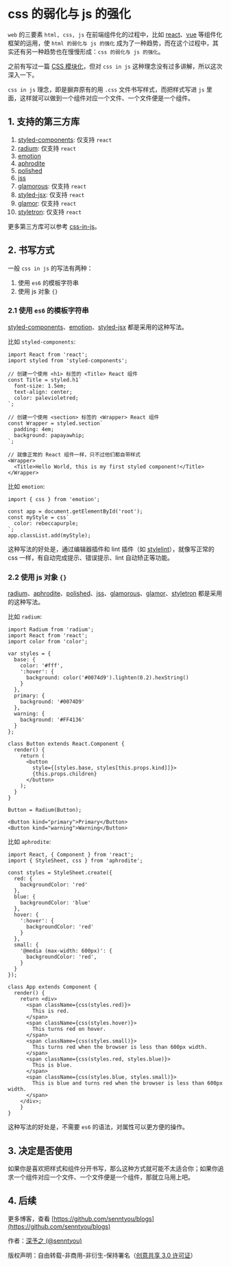 # css 的弱化与 js 的强化

`web` 的三要素 `html, css, js` 在前端组件化的过程中，比如 [react](https://github.com/facebook/react)、[vue](https://github.com/vuejs/vue) 等组件化框架的运用，使 `html 的弱化与 js 的强化` 成为了一种趋势，而在这个过程中，其实还有另一种趋势也在慢慢形成：`css 的弱化与 js 的强化`。

之前有写过一篇 [CSS 模块化](/10.md)，但对 `css in js` 这种理念没有过多讲解，所以这次深入一下。

`css in js` 理念，即是摒弃原有的用 `.css` 文件书写样式，而把样式写进 `js` 里面，这样就可以做到一个组件对应一个文件、一个文件便是一个组件。

## 1. 支持的第三方库

1. [styled-components](https://github.com/styled-components/styled-components): 仅支持 `react`
2. [radium](https://github.com/FormidableLabs/radium): 仅支持 `react`
3. [emotion](https://github.com/emotion-js/emotion)
4. [aphrodite](https://github.com/Khan/aphrodite)
5. [polished](https://github.com/styled-components/polished)
6. [jss](https://github.com/cssinjs/jss)
7. [glamorous](https://github.com/paypal/glamorous): 仅支持 `react`
8. [styled-jsx](https://github.com/zeit/styled-jsx): 仅支持 `react`
9. [glamor](https://github.com/threepointone/glamor): 仅支持 `react`
10. [styletron](https://github.com/styletron/styletron): 仅支持 `react`

更多第三方库可以参考 [css-in-js](https://github.com/MicheleBertoli/css-in-js)。

## 2. 书写方式

一般 `css in js` 的写法有两种：

1. 使用 `es6` 的模板字符串
2. 使用 js 对象 `{}`

### 2.1 使用 `es6` 的模板字符串

[styled-components](https://github.com/styled-components/styled-components)、[emotion](https://github.com/emotion-js/emotion)、[styled-jsx](https://github.com/zeit/styled-jsx) 都是采用的这种写法。

比如 `styled-components`:

```
import React from 'react';
import styled from 'styled-components';

// 创建一个使用 <h1> 标签的 <Title> React 组件
const Title = styled.h1`
  font-size: 1.5em;
  text-align: center;
  color: palevioletred;
`;

// 创建一个使用 <section> 标签的 <Wrapper> React 组件
const Wrapper = styled.section`
  padding: 4em;
  background: papayawhip;
`;

// 就像正常的 React 组件一样，只不过他们都自带样式
<Wrapper>
  <Title>Hello World, this is my first styled component!</Title>
</Wrapper>
```

比如 `emotion`:

```
import { css } from 'emotion';

const app = document.getElementById('root');
const myStyle = css`
  color: rebeccapurple;
`;
app.classList.add(myStyle);
```

这种写法的好处是，通过编辑器插件和 lint 插件（如 [stylelint](https://github.com/stylelint/stylelint)），就像写正常的 css 一样，有自动完成提示、错误提示、lint 自动矫正等功能。

### 2.2 使用 js 对象 `{}`

[radium](https://github.com/FormidableLabs/radium)、[aphrodite](https://github.com/Khan/aphrodite)、[polished](https://github.com/styled-components/polished)、[jss](https://github.com/cssinjs/jss)、[glamorous](https://github.com/paypal/glamorous)、[glamor](https://github.com/threepointone/glamor)、[styletron](https://github.com/styletron/styletron) 都是采用的这种写法。

比如 `radium`:

```
import Radium from 'radium';
import React from 'react';
import color from 'color';

var styles = {
  base: {
    color: '#fff',
    ':hover': {
      background: color('#0074d9').lighten(0.2).hexString()
    }
  },
  primary: {
    background: '#0074D9'
  },
  warning: {
    background: '#FF4136'
  }
};

class Button extends React.Component {
  render() {
    return (
      <button
        style={[styles.base, styles[this.props.kind]]}>
        {this.props.children}
      </button>
    );
  }
}

Button = Radium(Button);

<Button kind="primary">Primary</Button>
<Button kind="warning">Warning</Button>
```

比如 `aphrodite`:

```
import React, { Component } from 'react';
import { StyleSheet, css } from 'aphrodite';

const styles = StyleSheet.create({
  red: {
    backgroundColor: 'red'
  },
  blue: {
    backgroundColor: 'blue'
  },
  hover: {
    ':hover': {
      backgroundColor: 'red'
    }
  },
  small: {
    '@media (max-width: 600px)': {
      backgroundColor: 'red',
    }
  }
});

class App extends Component {
  render() {
    return <div>
      <span className={css(styles.red)}>
        This is red.
      </span>
      <span className={css(styles.hover)}>
        This turns red on hover.
      </span>
      <span className={css(styles.small)}>
        This turns red when the browser is less than 600px width.
      </span>
      <span className={css(styles.red, styles.blue)}>
        This is blue.
      </span>
      <span className={css(styles.blue, styles.small)}>
        This is blue and turns red when the browser is less than 600px width.
      </span>
    </div>;
    }
}

```

这种写法的好处是，不需要 `es6` 的语法，对属性可以更方便的操作。

## 3. 决定是否使用

如果你是喜欢把样式和组件分开书写，那么这种方式就可能不太适合你；如果你追求一个组件对应一个文件、一个文件便是一个组件，那就立马用上吧。

## 4. 后续

更多博客，查看 [https://github.com/senntyou/blogs](https://github.com/senntyou/blogs)

作者：[深予之 (@senntyou)](https://github.com/senntyou)

版权声明：自由转载-非商用-非衍生-保持署名（[创意共享 3.0 许可证](https://creativecommons.org/licenses/by-nc-nd/3.0/deed.zh)）
